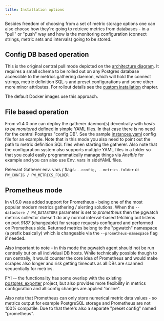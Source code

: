 ```yaml
---
title: Installation options
---
```


Besides freedom of choosing from a set of metric storage options one can
also choose how they're going to retrieve metrics from databases - in a
"pull" or "push" way and how is the monitoring configuration
(connect strings, metric sets and intervals) going to be stored.

## Config DB based operation

This is the original central pull mode depicted on the
[architecture diagram](screenshots/pgwatch_architecture.png). 
It requires a small schema to be rolled out on any Postgres
database accessible to the metrics gathering daemon, which will hold the
connect strings, metric definition SQL-s and preset configurations and
some other more minor attributes. For rollout details see the
[custom installation](custom_installation.md) chapter.

The default Docker images use this approach.

## File based operation

From v1.4.0 one can deploy the gatherer daemon(s) decentrally with
*hosts to be monitored* defined in simple YAML files. In that case there
is no need for the central Postgres "config DB". See the sample
[instances.yaml](https://github.com/cybertec-postgresql/pgwatch/blob/master/internal/sources/sample.sources.yaml)
config file for an example. Note that in this mode you also need to
point out the path to metric definition SQL files when starting the
gatherer. Also note that the configuration system also supports multiple
YAML files in a folder so that you could easily programmatically manage
things via *Ansible* for example and you can also use Env. vars in
sideYAML files.

Relevant Gatherer env. vars / flags: `--config, --metrics-folder` or
`PW_CONFIG / PW_METRICS_FOLDER`.

## Prometheus mode

In v1.6.0 was added support for Prometheus - being one of the most
popular modern metrics gathering / alerting solutions. When the
`--datastore / PW_DATASTORE` parameter is set to *prometheus* then the
pgwatch metrics collector doesn't do any normal interval-based
fetching but listens on port *9187* (changeable) for scrape requests
configured and performed on Prometheus side. Returned metrics belong to
the "pgwatch" namespace (a prefix basically) which is changeable via
the `--prometheus-namespace` flag if needed.

Also important to note - in this mode the pgwatch agent should not be
run centrally but on all individual DB hosts. While technically possible
though to run centrally, it would counter the core idea of Prometheus
and would make scrapes also longer and risk getting timeouts as all DBs
are scanned sequentially for metrics.

FYI -- the functionality has some overlap with the existing
[postgres_exporter](https://github.com/wrouesnel/postgres_exporter)
project, but also provides more flexibility in metrics configuration and
all config changes are applied "online".

Also note that Prometheus can only store numerical metric data values -
so metrics output for example PostgreSQL storage and Prometheus are not
100% compatile. Due to that there's also a separate "preset config"
named "prometheus".
